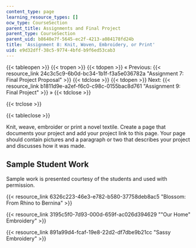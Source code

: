 ```yaml
---
content_type: page
learning_resource_types: []
ocw_type: CourseSection
parent_title: Assignments and Final Project
parent_type: CourseSection
parent_uid: b8640e7f-5645-ec2f-4213-a084178fd24b
title: 'Assignment 8: Knit, Woven, Embroidery, or Print'
uid: e9d32dff-38c5-9774-4bfd-b9f6ed53cab3
---
```


{{< tableopen >}}
{{< tropen >}}
{{< tdopen >}}
« Previous: {{< resource_link 24c3c5c9-6b0d-bc34-1b1f-f3a5e036782a "Assignment 7: Final Project Proposal" >}}
{{< tdclose >}}
{{< tdopen >}}
Next: {{< resource_link b1811d9e-a2ef-f6c0-c98c-0155bac8d761 "Assignment 9: Final Project" >}} »
{{< tdclose >}}

{{< trclose >}}

{{< tableclose >}}

Knit, weave, embroider or print a novel textile. Create a page that documents your project and add your project link to this page. Your page should contain pictures and a paragraph or two that describes your project and discusses how it was made.

Sample Student Work
-------------------

Sample work is presented courtesy of the students and used with permission.

{{< resource_link 6326c223-46e3-e782-b580-37758deb8ac5 "Blossom: From Rhino to Bernina" >}}

{{< resource_link 3195c5f0-7d93-000d-659f-ac026d394629 "\"Our Home\" Embroidery" >}}

{{< resource_link 891a99d4-fcaf-19e8-22d2-df7dbe9b21cc "Sassy Embroidery" >}}